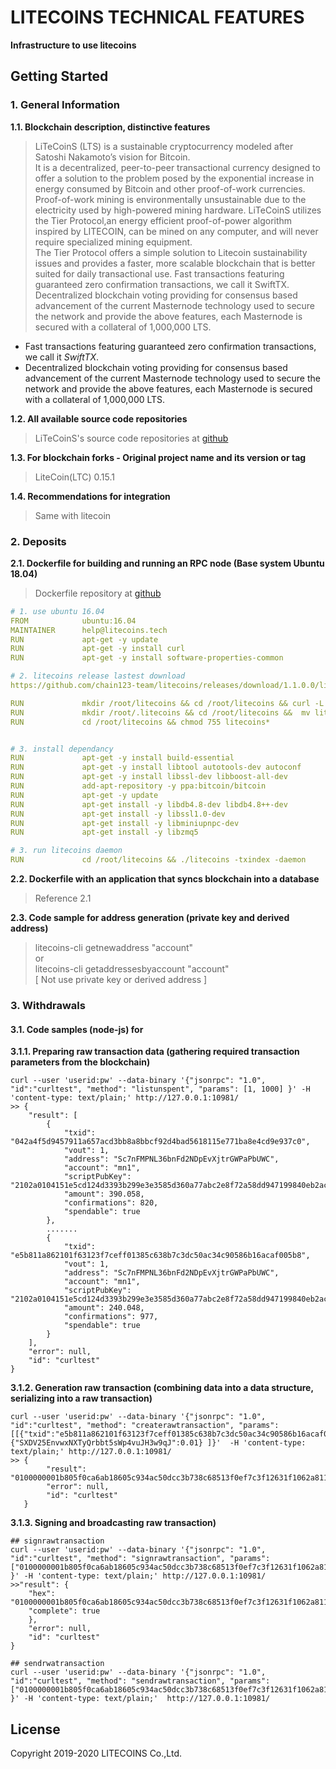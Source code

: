 # LITECOINS TECHNICAL FEATURES
 **Infrastructure to use litecoins**

## Getting Started

### 1. General Information

**1.1. Blockchain description, distinctive features**
> LiTeCoinS (LTS) is a sustainable cryptocurrency modeled after Satoshi Nakamoto’s vision for Bitcoin.  
It is a decentralized, peer-to-peer transactional currency designed to offer a solution to the problem posed by the exponential increase in energy consumed by Bitcoin and other proof-of-work currencies.   
Proof-of-work mining is environmentally unsustainable due to the electricity used by high-powered mining hardware.  LiTeCoinS utilizes the Tier Protocol,an energy efficient proof-of-power algorithm inspired by LITECOIN, can be mined on any computer, and will never require specialized mining equipment.  
The Tier Protocol offers a simple solution to Litecoin sustainability issues and provides a faster, more scalable blockchain that is better suited for daily transactional use.
Fast transactions featuring guaranteed zero confirmation transactions, we call it SwiftTX.  Decentralized blockchain voting providing for consensus based advancement of the current Masternode technology used to secure the network and provide the above features, each Masternode is secured with a collateral of 1,000,000 LTS.
- Fast transactions featuring guaranteed zero confirmation transactions, we call it _SwiftTX_.
- Decentralized blockchain voting providing for consensus based advancement of the current Masternode technology used to secure the network and provide the above features, each Masternode is secured with a collateral of 1,000,000 LTS.

**1.2. All available source code repositories**
> LiTeCoinS's source code repositories at [github](https://github.com/chain123-team/litecoins)

**1.3. For blockchain forks - Original project name and its version or tag**
> LiteCoin(LTC) 0.15.1

**1.4. Recommendations for integration**
> Same with litecoin

### 2. Deposits

**2.1. Dockerfile for building and running an RPC node (Base system Ubuntu 18.04)**
> Dockerfile repository at [github](https://github.com/chain123-team/litecoins/blob/master/Dockerfile)
```yml
# 1. use ubuntu 16.04
FROM            ubuntu:16.04
MAINTAINER      help@litecoins.tech
RUN             apt-get -y update
RUN             apt-get -y install curl
RUN             apt-get -y install software-properties-common

# 2. litecoins release lastest download
https://github.com/chain123-team/litecoins/releases/download/1.1.0.0/litecoins-1.1.0.0-arm-linux-gnu-ubuntu.16.0.4.tar.gz

RUN             mkdir /root/litecoins && cd /root/litecoins && curl -L https://github.com/chain123-team/litecoins/releases/download/1.1.0.0/litecoins-1.1.0.0-arm-linux$
RUN             mkdir /root/.litecoins && cd /root/litecoins &&  mv litecoins.conf /root/.litecoins/ && chmod 755 litecoins*
RUN             cd /root/litecoins && chmod 755 litecoins*


# 3. install dependancy
RUN             apt-get -y install build-essential
RUN             apt-get -y install libtool autotools-dev autoconf
RUN             apt-get -y install libssl-dev libboost-all-dev
RUN             add-apt-repository -y ppa:bitcoin/bitcoin
RUN             apt-get -y update
RUN             apt-get install -y libdb4.8-dev libdb4.8++-dev
RUN             apt-get install -y libssl1.0-dev
RUN             apt-get install -y libminiupnpc-dev
RUN             apt-get install -y libzmq5

# 3. run litecoins daemon
RUN             cd /root/litecoins && ./litecoins -txindex -daemon
```

**2.2. Dockerfile with an application that syncs blockchain into a database**
> Reference 2.1

**2.3. Code sample for address generation (private key and derived address)**
> litecoins-cli getnewaddress "account"  
> or  
> litecoins-cli getaddressesbyaccount "account"  
> [ Not use private key or derived address ]


### 3. Withdrawals
#### 3.1. Code samples (node-js) for

**3.1.1. Preparing raw transaction data (gathering required transaction parameters from the blockchain)**  
```linux
curl --user 'userid:pw' --data-binary '{"jsonrpc": "1.0", "id":"curltest", "method": "listunspent", "params": [1, 1000] }' -H 'content-type: text/plain;' http://127.0.0.1:10981/
>> {
    "result": [
  		{
  			"txid": "042a4f5d9457911a657acd3bb8a8bbcf92d4bad5618115e771ba8e4cd9e937c0",
  			"vout": 1,
  			"address": "Sc7nFMPNL36bnFd2NDpEvXjtrGWPaPbUWC",
  			"account": "mn1",
  			"scriptPubKey": "2102a0104151e5cd124d3393b299e3e3585d360a77abc2e8f72a58dd947199840eb2ac",
  			"amount": 390.058,
  			"confirmations": 820,
  			"spendable": true
  		},
  		.......		
  		{
  			"txid": "e5b811a862101f63123f7ceff01385c638b7c3dc50ac34c90586b16acaf005b8",
  			"vout": 1,
  			"address": "Sc7nFMPNL36bnFd2NDpEvXjtrGWPaPbUWC",
  			"account": "mn1",
  			"scriptPubKey": "2102a0104151e5cd124d3393b299e3e3585d360a77abc2e8f72a58dd947199840eb2ac",
  			"amount": 240.048,
  			"confirmations": 977,
  			"spendable": true
  		}
  	],
  	"error": null,
  	"id": "curltest"
}	
```
**3.1.2. Generation raw transaction (combining data into a data structure, serializing into a raw transaction)**
```linux
curl --user 'userid:pw' --data-binary '{"jsonrpc": "1.0", "id":"curltest", "method": "createrawtransaction", "params": [[{"txid":"e5b811a862101f63123f7ceff01385c638b7c3dc50ac34c90586b16acaf005b8","vout":1}], {"SXDV25EnvwxNXTyQrbbt5sWp4vuJH3w9qJ":0.01} ]}'  -H 'content-type: text/plain;' http://127.0.0.1:10981/
>> {
   		"result": "0100000001b805f0ca6ab18605c934ac50dcc3b738c68513f0ef7c3f12631f1062a811b8e50100000000ffffffff0140420f00000000001976a9146cd68a4a7f627b5d1424a2fb21970588de6d3e6d88ac00000000",
   		"error": null,
   		"id": "curltest"
   }
```
**3.1.3. Signing and broadcasting raw transaction)**
```linux
## signrawtransaction
curl --user 'userid:pw' --data-binary '{"jsonrpc": "1.0", "id":"curltest", "method": "signrawtransaction", "params": ["0100000001b805f0ca6ab18605c934ac50dcc3b738c68513f0ef7c3f12631f1062a811b8e50100000000ffffffff0140420f00000000001976a9146cd68a4a7f627b5d1424a2fb21970588de6d3e6d88ac00000000"] }' -H 'content-type: text/plain;' http://127.0.0.1:10981/
>>"result": {
    "hex": "0100000001b805f0ca6ab18605c934ac50dcc3b738c68513f0ef7c3f12631f1062a811b8e50100000049483045022100a421eb0e31a77eb6dfc5653cc5a7650f7a8071e9c74677e722e0c5349eb76e3a02204353ee7728fed1d047344513580fac2e48d120069c3f64f5da10ae3e7f51902601ffffffff0140420f00000000001976a9146cd68a4a7f627b5d1424a2fb21970588de6d3e6d88ac00000000",
    "complete": true
    },
    "error": null,
    "id": "curltest"
}
		
## sendrwatransaction
curl --user 'userid:pw' --data-binary '{"jsonrpc": "1.0", "id":"curltest", "method": "sendrawtransaction", "params": ["0100000001b805f0ca6ab18605c934ac50dcc3b738c68513f0ef7c3f12631f1062a811b8e50100000049483045022100a421eb0e31a77eb6dfc5653cc5a7650f7a8071e9c74677e722e0c5349eb76e3a02204353ee7728fed1d047344513580fac2e48d120069c3f64f5da10ae3e7f51902601ffffffff0140420f00000000001976a9146cd68a4a7f627b5d1424a2fb21970588de6d3e6d88ac00000000"] }' -H 'content-type: text/plain;'  http://127.0.0.1:10981/
```

## License

Copyright 2019-2020 LITECOINS Co.,Ltd.
